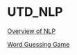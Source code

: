 # UTD_NLP

[Overview of NLP](https://c0d3s1ing3r.github.io/UTD_NLP/Overview%20of%20NLP.pdf)

[Word Guessing Game](https://c0d3s1ing3r.github.io/UTD_NLP/Word%20Guess%20Game/Word%20Guessing%20Game.pdf)